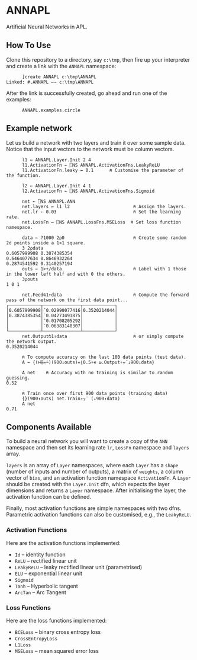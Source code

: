 # ANNAPL

Artificial Neural Networks in APL.


## How To Use

Clone this repository to a directory, say `c:\tmp`, then fire up your interpreter and create a link with the `ANNAPL` namespace:

```
      ]create ANNAPL c:\tmp\ANNAPL
Linked: #.ANNAPL ←→ c:\tmp\ANNAPL
```

After the link is successfully created, go ahead and run one of the examples:

```
      ANNAPL.examples.circle
```


## Example network

Let us build a network with two layers and train it over some sample data.
Notice that the input vectors to the network must be column vectors.

```apl
      l1 ← ANNAPL.Layer.Init 2 4 
      l1.ActivationFn ← ⎕NS ANNAPL.ActivationFns.LeakyReLU  
      l1.ActivationFn.leaky ← 0.1      ⍝ Customise the parameter of the function.

      l2 ← ANNAPL.Layer.Init 4 1
      l2.ActivationFn ← ⎕NS ANNAPL.ActivationFns.Sigmoid

      net ← ⎕NS ANNAPL.ANN
      net.layers ← l1 l2                        ⍝ Assign the layers.
      net.lr ← 0.03                             ⍝ Set the learning rate.
      net.LossFn ← ⎕NS ANNAPL.LossFns.MSELoss  ⍝ Set loss function namespace.

      data ← ?1000 2⍴0                          ⍝ Create some random 2d points inside a 1×1 square.
      3 2⍴data
0.6057999908 0.3874385354
0.6464077634 0.8646932264
0.2874541592 0.3140257194
      outs ← 1>+/data                           ⍝ Label with 1 those in the lower left half and with 0 the others.
      3⍴outs
1 0 1

      net.Feed⍉1↑data                           ⍝ Compute the forward pass of the network on the first data point...
┌────────────┬──────────────┬────────────┐
│0.6057999908│¯0.02990077416│0.3520214044│
│0.3874385354│¯0.04273491875│            │
│            │¯0.01708205292│            │
│            │¯0.06383148307│            │
└────────────┴──────────────┴────────────┘
      net.Output⍉1↑data                         ⍝ or simply compute the network output.
0.3520214044

      ⍝ To compute accuracy on the last 100 data points (test data).
      A ← {(⊢⌹=⍨)(900↓outs)=⌊0.5+∊ ⍵.Output∘⍪¨↓900↓data}

      A net    ⍝ Accuracy with no training is similar to random guessing.
0.52

      ⍝ Train once over first 900 data points (training data)
      {}(900↑outs) net.Train∘⍪¨ (↓900↑data)
      A net
0.71
```


## Components Available

To build a neural network you will want to create a copy of the `ANN` namespace and then
set its learning rate `lr`, `LossFn` namespace and `layers` array.

`layers` is an array of `Layer` namespaces, where each `Layer` has a `shape`
(number of inputs and number of outputs), a matrix of `weights`, a column vector of `bias`,
and an activation function namespace `ActivationFn`.
A `Layer` should be created with the `Layer.Init` dfn, which expects the layer dimensions and
returns a `Layer` namespace.
After initialising the layer, the activation function can be defined.

Finally, most activation functions are simple namespaces with two dfns.
Parametric activation functions can also be customised, e.g., the `LeakyReLU`.

### Activation Functions

Here are the activation functions implemented:

 - `Id` – identity function
 - `ReLU` – rectified linear unit
 - `LeakyReLU` – leaky rectified linear unit (parametrised)
 - `ELU` – exponential linear unit
 - `Sigmoid`
 - `Tanh` – Hyperbolic tangent
 - `ArcTan` – Arc Tangent

### Loss Functions

Here are the loss functions implemented:

 - `BCELoss` – binary cross entropy loss
 - `CrossEntropyLoss`
 - `L1Loss`
 - `MSELoss` – mean squared error loss
